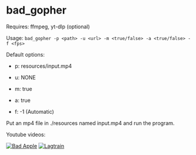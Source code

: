 # bad_gopher

Requires: ffmpeg, yt-dlp (optional)

Usage: `bad_gopher -p <path> -u <url> -m <true/false> -a <true/false> -f <fps>`

Default options:

- p: resources/input.mp4

- u: NONE

- m: true

- a: true

- f: -1 \(Automatic)

Put an mp4 file in ./resources named input.mp4 and run the program.

Youtube videos:

[![Bad Apple](https://img.youtube.com/vi/DumQPTVRE0U/0.jpg)](https://www.youtube.com/watch?v=DumQPTVRE0U "Bad Apple")
[![Lagtrain](https://img.youtube.com/vi/wvWIt5OnPyI/0.jpg)](https://www.youtube.com/watch?v=wvWIt5OnPyI "Lagtrain")
